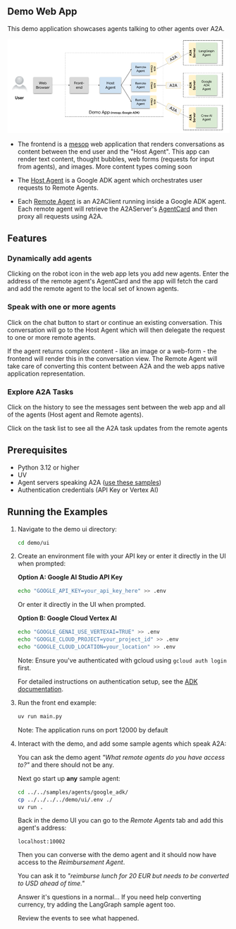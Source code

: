 ## Demo Web App

This demo application showcases agents talking to other agents over A2A.

![image](./a2a_demo_arch.png)

- The frontend is a [mesop](https://github.com/mesop-dev/mesop) web application that renders conversations as content between the end user and the "Host Agent". This app can render text content, thought bubbles, web forms (requests for input from agents), and images. More content types coming soon

- The [Host Agent](/samples/python/hosts/multiagent/host_agent.py) is a Google ADK agent which orchestrates user requests to Remote Agents.

- Each [Remote Agent](/samples/python/hosts/multiagent/remote_agent_connection.py) is an A2AClient running inside a Google ADK agent. Each remote agent will retrieve the A2AServer's [AgentCard](https://google.github.io/A2A/#documentation?id=agent-card) and then proxy all requests using A2A.

## Features

<need quick gif>

### Dynamically add agents

Clicking on the robot icon in the web app lets you add new agents. Enter the address of the remote agent's AgentCard and the app will fetch the card and add the remote agent to the local set of known agents.

### Speak with one or more agents

Click on the chat button to start or continue an existing conversation. This conversation will go to the Host Agent which will then delegate the request to one or more remote agents.

If the agent returns complex content - like an image or a web-form - the frontend will render this in the conversation view. The Remote Agent will take care of converting this content between A2A and the web apps native application representation.

### Explore A2A Tasks

Click on the history to see the messages sent between the web app and all of the agents (Host agent and Remote agents).

Click on the task list to see all the A2A task updates from the remote agents

## Prerequisites

- Python 3.12 or higher
- UV
- Agent servers speaking A2A ([use these samples](/samples/python/agents/README.md))
- Authentication credentials (API Key or Vertex AI)

## Running the Examples

1. Navigate to the demo ui directory:
   ```bash
   cd demo/ui
   ```
2. Create an environment file with your API key or enter it directly in the UI when prompted:

   **Option A: Google AI Studio API Key**

   ```bash
   echo "GOOGLE_API_KEY=your_api_key_here" >> .env
   ```

   Or enter it directly in the UI when prompted.

   **Option B: Google Cloud Vertex AI**

   ```bash
   echo "GOOGLE_GENAI_USE_VERTEXAI=TRUE" >> .env
   echo "GOOGLE_CLOUD_PROJECT=your_project_id" >> .env
   echo "GOOGLE_CLOUD_LOCATION=your_location" >> .env
   ```

   Note: Ensure you've authenticated with gcloud using `gcloud auth login` first.

   For detailed instructions on authentication setup, see the [ADK documentation](https://google.github.io/adk-docs/get-started/quickstart/#set-up-the-model).

3. Run the front end example:

   ```bash
   uv run main.py
   ```

   Note: The application runs on port 12000 by default

4. Interact with the demo, and add some sample agents which speak A2A:

   You can ask the demo agent _"What remote agents do you have access to?"_
   and there should not be any.

   Next go start up **any** sample agent:

   ```bash
   cd ../../samples/agents/google_adk/
   cp ../../../../demo/ui/.env ./
   uv run .
   ```

   Back in the demo UI you can go to the _Remote Agents_ tab and add this agent's address:

   ```
   localhost:10002
   ```

   Then you can converse with the demo agent and it should now have access to the _Reimbursement Agent_.

   You can ask it to _"reimburse lunch for 20 EUR but needs to be converted to USD ahead of time."_

   Answer it's questions in a normal... If you need help converting currency, try adding the LangGraph sample agent too.

   Review the events to see what happened.
